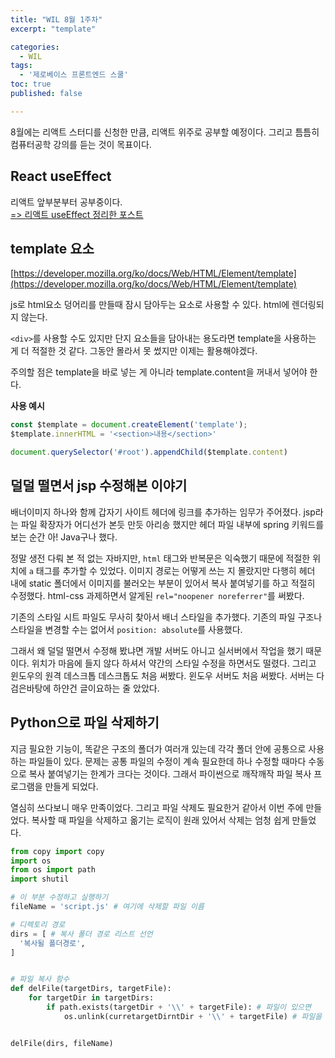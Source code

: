 ```yaml
---
title: "WIL 8월 1주차"
excerpt: "template"

categories:
  - WIL
tags:
  - '제로베이스 프론트엔드 스쿨'
toc: true
published: false

---
```


8월에는 리액트 스터디를 신청한 만큼, 리액트 위주로 공부할 예정이다. 그리고 틈틈히 컴퓨터공학 강의를 듣는 것이 목표이다. 

## React useEffect 
리액트 앞부분부터 공부중이다.  
[=> 리액트 useEffect 정리한 포스트](/react/react-useEffect/) 


## template 요소

[https://developer.mozilla.org/ko/docs/Web/HTML/Element/template](https://developer.mozilla.org/ko/docs/Web/HTML/Element/template)

js로 html요소 덩어리를 만들때 잠시 담아두는 요소로 사용할 수 있다. html에 렌더링되지 않는다.

`<div>`를 사용할 수도 있지만 단지 요소들을 담아내는 용도라면 template을 사용하는 게 더 적절한 것 같다. 그동안 몰라서 못 썼지만 이제는 활용해야겠다. 

주의할 점은 template을 바로 넣는 게 아니라 template.content을 꺼내서 넣어야 한다.

**사용 예시**
```javascript
const $template = document.createElement('template');
$template.innerHTML = '<section>내용</section>'

document.querySelector('#root').appendChild($template.content) 
```

## 덜덜 떨면서 jsp 수정해본 이야기 

배너이미지 하나와 함께 갑자기 사이트 헤더에 링크를 추가하는 임무가 주어졌다. jsp라는 파일 확장자가 어디선가 본듯 만듯 아리송 했지만 헤더 파일 내부에  spring 키워드를 보는 순간 아! Java구나 했다.  

정말 생전 다뤄 본 적 없는 자바지만, `html` 태그와 반복문은 익숙했기 때문에 적절한 위치에 `a` 태그를 추가할 수 있었다. 이미지 경로는 어떻게 쓰는 지 몰랐지만 다행히 헤더 내에 static 폴더에서 이미지를 불러오는 부분이 있어서 복사 붙여넣기를 하고 적절히 수정했다. html-css 과제하면서 알게된 `rel="noopener noreferrer"`를 써봤다. 

기존의 스타일 시트 파일도 무사히 찾아서 배너 스타일을 추가했다. 기존의 파일 구조나 스타일을 변경할 수는 없어서 `position: absolute`를 사용했다. 

그래서 왜 덜덜 떨면서 수정해 봤냐면 개발 서버도 아니고 실서버에서 작업을 했기 때문이다. 위치가 마음에 들지 않다 하셔서 약간의 스타일 수정을 하면서도 떨렸다. 그리고 윈도우의 원격 데스크톱 데스크톱도 처음 써봤다. 윈도우 서버도 처음 써봤다. 서버는 다 검은바탕에 하얀건 글이요하는 줄 았았다. 

## Python으로 파일 삭제하기

지금 필요한 기능이, 똑같은 구조의 폴더가 여러개 있는데 각각 폴더 안에 공통으로 사용하는 파일들이 있다. 문제는 공통 파일의 수정이 계속 필요한데 하나 수정할 때마다 수동으로 복사 붙여넣기는 한계가 크다는 것이다. 그래서 파이썬으로 깨작깨작 파일 복사 프로그램을 만들게 되었다. 

열심히 쓰다보니 매우 만족이었다. 그리고 파일 삭제도 필요한거 같아서 이번 주에 만들었다. 복사할 때 파일을 삭제하고 옮기는 로직이 원래 있어서 삭제는 엄청 쉽게 만들었다. 

```python
from copy import copy
import os
from os import path
import shutil

# 이 부분 수정하고 실행하기
fileName = 'script.js' # 여기에 삭제할 파일 이름 

# 디렉토리 경로
dirs = [ # 복사 폴더 경로 리스트 선언
  '복사될 폴더경로',
]


# 파일 복사 함수
def delFile(targetDirs, targetFile):
    for targetDir in targetDirs:
        if path.exists(targetDir + '\\' + targetFile): # 파일이 있으면
            os.unlink(curretargetDirntDir + '\\' + targetFile) # 파일을 삭제


delFile(dirs, fileName)
```